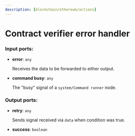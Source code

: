 ```yaml
---
description: [blockchain/ethereum/actions]
---
```


# Contract verifier error handler

### Input ports:

* __error__: `any`

    Receives the data to be forwarded to either output.


* __command busy__: `any`

    The "busy" signal of a `system/Command runner` node.

### Output ports:

* __retry__: `any`

    Sends signal received via `data` when condition was true.


* __success__: `boolean`

